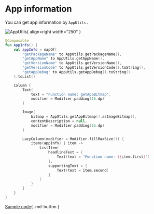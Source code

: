 # App information

You can get app information by `AppUtils` .

![AppUtils](../img/app_utils.png){ align=right width="250" }

```kotlin
@Composable
fun AppInfo() {
    val appInfo = mapOf(
        "getPackageName" to AppUtils.getPackageName(),
        "getAppName" to AppUtils.getAppName(),
        "getVersionName" to AppUtils.getVersionName(),
        "getVersionCode" to AppUtils.getVersionCode().toString(),
        "getAppDebug" to AppUtils.getAppDebug().toString()
    ).toList()

    Column {
        Text(
            text = "Function name: getAppBitmap",
            modifier = Modifier.padding(15.dp)
        )

        Image(
            bitmap = AppUtils.getAppBitmap().asImageBitmap(),
            contentDescription = null,
            modifier = Modifier.padding(15.dp)
        )

        LazyColumn(modifier = Modifier.fillMaxSize()) {
            items(appInfo) { item ->
                ListItem(
                    headlineText = {
                        Text(text = "Function name: ${item.first}")
                    },
                    supportingText = {
                        Text(text = item.second)
                    }
                )
            }
        }
    }
}
```

[Sample code](https://github.com/SakurajimaMaii/Android-Vast-Extension/blob/develop/app-compose/src/main/kotlin/com/ave/vastgui/appcompose/example/informationget/AppInfo.kt){ .md-button }
